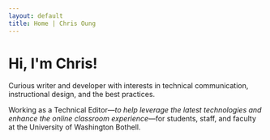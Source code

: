 ```yaml
---
layout: default
title: Home | Chris Oung
---
```


# Hi, I'm Chris! 

Curious writer and developer with interests in technical communication, instructional design, and the best practices. 

Working as a Technical Editor—*to help leverage the latest technologies and enhance the online classroom experience*—for students, staff, and faculty at the University of Washington Bothell. 

